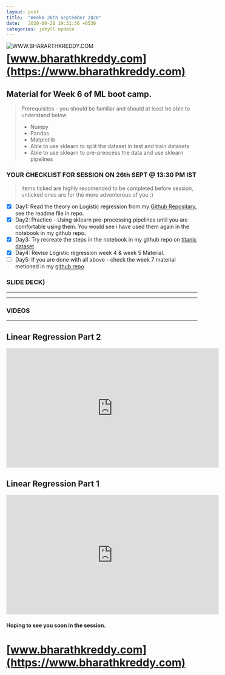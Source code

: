 ```yaml
---
layout: post
title:  "Week6 26th September 2020"
date:   2020-09-20 19:31:56 +0530
categories: jekyll update
---
```


<a href="https://www.bharathkreddy.com"><img align="left" src="https://i.imgur.com/axjt3Qe.png" alt="WWW.BHARARTHKREDDY.COM" title="www.bharathkreddy.com"></a>
# [www.bharathkreddy.com](https://www.bharathkreddy.com)

## Material for Week 6 of ML boot camp. 

> Prerequisites - you should be familiar and should at least be able to understand below
> * Numpy
> * Pandas
> * Matplotlib
> * Able to use sklearn to split the dataset in test and train datasets
> * Able to use sklearn to pre-preocess the data and use sklearn pipelines

### YOUR CHECKLIST FOR SESSION ON 26th SEPT @ 13:30 PM IST


> Items ticked are highly recomended to be completed before session, unticked ones are for the more adventerous of you :)


- [x] Day1: Read the theory on Logistic regression from my [Github Repositary](https://github.com/bharathkreddy/Logistic-Regression/blob/master/README.md), see the readme file in repo.
- [x] Day2: Practice - Using sklearn pre-processing pipelines until you are comfortable using them. You would see i have used them again in the notebook in my github repo.
- [x] Day3: Try recreate the steps in the notebook in my github repo on [titanic dataset](https://www.kaggle.com/c/titanic/data)
- [x] Day4: Revise Logistic regression week 4 & week 5 Material.
- [ ] Day5: If you are done with all above - check the week 7 material metioned in my [github repo](https://github.com/bharathkreddy/Logistic-Regression)

### SLIDE DECK)
---


---
### VIDEOS
---
## Linear Regression Part 2
<iframe width="560" height="315" src="https://www.youtube.com/embed/Se_xrcPP3OI" frameborder="0" allow="accelerometer; autoplay; clipboard-write; encrypted-media; gyroscope; picture-in-picture" allowfullscreen></iframe>


## Linear Regression Part 1
<iframe width="560" height="315" src="https://www.youtube.com/embed/awn_Xyi3z7M" frameborder="0" allow="accelerometer; autoplay; clipboard-write; encrypted-media; gyroscope; picture-in-picture" allowfullscreen></iframe>

#### Hoping to see you soon in the session.

# [www.bharathkreddy.com](https://www.bharathkreddy.com)

